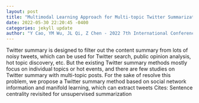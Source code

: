 ```yaml
--- 
layout: post 
title: "Multimodal Learning Approach for Multi-topic Twitter Summarization" 
date: 2022-05-30 22:20:45 -0400 
categories: jekyll update 
author: "Y Cao, YM Wu, JL Qi, Z Chen - 2022 7th International Conference on Cloud , 2022" 
--- 
```

Twitter summary is designed to filter out the content summary from lots of noisy tweets, which can be used for Twitter search, public opinion analysis, hot topic discovery, etc. But the existing Twitter summary methods mostly focus on individual topics or hot events, and there are few studies on Twitter summary with multi-topic posts. For the sake of resolve this problem, we propose a Twitter summary method based on social network information and manifold learning, which can extract tweets Cites: Sentence centrality revisited for unsupervised summarization